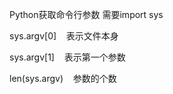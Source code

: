 Python获取命令行参数
需要import sys

sys.argv\[0\]    表示文件本身

sys.argv\[1\]    表示第一个参数

len(sys.argv)    参数的个数


